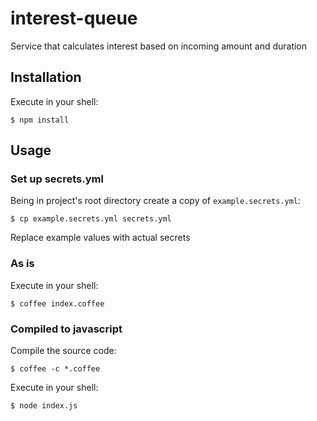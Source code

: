 # interest-queue

Service that calculates interest based on incoming amount and duration

## Installation

Execute in your shell:

    $ npm install

## Usage

### Set up secrets.yml

Being in project's root directory create a copy of `example.secrets.yml`:

    $ cp example.secrets.yml secrets.yml

Replace example values with actual secrets

### As is

Execute in your shell:

    $ coffee index.coffee

### Compiled to javascript

Compile the source code:

    $ coffee -c *.coffee

Execute in your shell:

    $ node index.js
